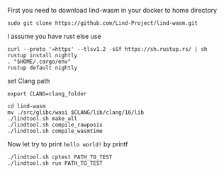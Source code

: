 First you need to download lind-wasm in your docker to home directory

```
sudo git clone https://github.com/Lind-Project/lind-wasm.git
```

I assume you have rust else use

```
curl --proto '=https' --tlsv1.2 -sSf https://sh.rustup.rs/ | sh
rustup install nightly
. "$HOME/.cargo/env"
rustup default nightly
```

set Clang path
```
export CLANG=clang_folder
```

```
cd lind-wasm
mv ./src/glibc/wasi $CLANG/lib/clang/16/lib
./lindtool.sh make_all
./lindtool.sh compile_rawposix
./lindtool.sh compile_wasmtime
```

Now let try to print `hello world!` by printf

```
./lindtool.sh cptest PATH_TO_TEST
./lindtool.sh run PATH_TO_TEST
```

